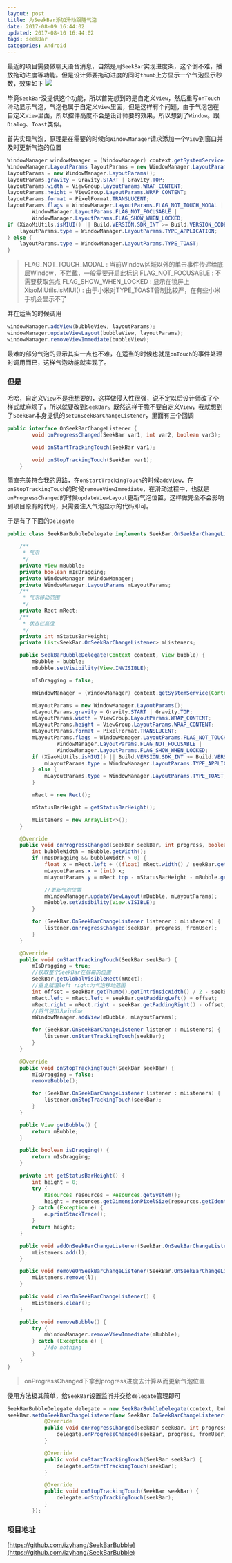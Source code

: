 ```yaml
---
layout: post
title: 为SeekBar添加滑动跟随气泡
date: 2017-08-09 16:44:02
updated: 2017-08-10 16:44:02
tags: seekBar
categories: Android
---
```


最近的项目需要做聊天语音消息，自然是用`SeekBar`实现进度条，这个倒不难，播放拖动进度等功能。但是设计师要拖动进度的同时`thumb`上方显示一个气泡显示秒数，效果如下
![](http://images.zyhang.com/17-8-9/68316050.jpg)

毕竟`SeekBar`没提供这个功能，所以首先想到的是自定义`View`，然后重写`onTouch`滑动显示气泡，气泡也属于自定义`View`里面，但是这样有个问题，由于气泡包在自定义`View`里面，所以控件高度不会是设计师要的效果，所以想到了`Window`。跟`Dialog`、`Toast`类似。

<!-- More -->

首先实现气泡，原理是在需要的时候向`WindowManager`请求添加一个`View`到窗口并及时更新气泡的位置
``` java
WindowManager windowManager = (WindowManager) context.getSystemService(Context.WINDOW_SERVICE);
WindowManager.LayoutParams layoutParams = new WindowManager.LayoutParams();
layoutParams = new WindowManager.LayoutParams();
layoutParams.gravity = Gravity.START | Gravity.TOP;
layoutParams.width = ViewGroup.LayoutParams.WRAP_CONTENT;
layoutParams.height = ViewGroup.LayoutParams.WRAP_CONTENT;
layoutParams.format = PixelFormat.TRANSLUCENT;
layoutParams.flags = WindowManager.LayoutParams.FLAG_NOT_TOUCH_MODAL |
        WindowManager.LayoutParams.FLAG_NOT_FOCUSABLE |
        WindowManager.LayoutParams.FLAG_SHOW_WHEN_LOCKED;
if (XiaoMiUtils.isMIUI() || Build.VERSION.SDK_INT >= Build.VERSION_CODES.N_MR1){
    layoutParams.type = WindowManager.LayoutParams.TYPE_APPLICATION;
} else {
    layoutParams.type = WindowManager.LayoutParams.TYPE_TOAST;
}
```

>FLAG_NOT_TOUCH_MODAL : 当前Window区域以外的单击事件传递给底层Window，不拦截，一般需要开启此标记
>FLAG_NOT_FOCUSABLE : 不需要获取焦点
>FLAG_SHOW_WHEN_LOCKED : 显示在锁屏上
>XiaoMiUtils.isMIUI() : 由于小米对TYPE_TOAST管制比较严，在有些小米手机会显示不了

并在适当的时候调用
``` java
windowManager.addView(bubbleView, layoutParams);
windowManager.updateViewLayout(bubbleView, layoutParams);
windowManager.removeViewImmediate(bubbleView);
```

最难的部分气泡的显示其实一点也不难，在适当的时候也就是`onTouch`的事件处理时调用而已，这样气泡功能就实现了。

### 但是

哈哈，自定义`View`不是我想要的，这样做侵入性很强，说不定以后设计师改了个样式就麻烦了，所以就要改到`SeekBar`。既然这样干脆不要自定义`View`，我就想到了`SeekBar`本身提供的`setOnSeekBarChangeListener`，里面有三个回调
``` java
public interface OnSeekBarChangeListener {
        void onProgressChanged(SeekBar var1, int var2, boolean var3);

        void onStartTrackingTouch(SeekBar var1);

        void onStopTrackingTouch(SeekBar var1);
    }
```
简直完美符合我的思路，在`onStartTrackingTouch`的时候`addView`，在`onStopTrackingTouch`的时候`removeViewImmediate`，在滑动过程中，也就是`onProgressChanged`的时候`updateViewLayout`更新气泡位置，这样做完全不会影响到项目原有的代码，只需要注入气泡显示的代码即可。

于是有了下面的`Delegate`
``` java
public class SeekBarBubbleDelegate implements SeekBar.OnSeekBarChangeListener {

    /**
     * 气泡
     */
    private View mBubble;
    private boolean mIsDragging;
    private WindowManager mWindowManager;
    private WindowManager.LayoutParams mLayoutParams;
    /**
     * 气泡移动范围
     */
    private Rect mRect;
    /**
     * 状态栏高度
     */
    private int mStatusBarHeight;
    private List<SeekBar.OnSeekBarChangeListener> mListeners;

    public SeekBarBubbleDelegate(Context context, View bubble) {
        mBubble = bubble;
        mBubble.setVisibility(View.INVISIBLE);

        mIsDragging = false;

        mWindowManager = (WindowManager) context.getSystemService(Context.WINDOW_SERVICE);

        mLayoutParams = new WindowManager.LayoutParams();
        mLayoutParams.gravity = Gravity.START | Gravity.TOP;
        mLayoutParams.width = ViewGroup.LayoutParams.WRAP_CONTENT;
        mLayoutParams.height = ViewGroup.LayoutParams.WRAP_CONTENT;
        mLayoutParams.format = PixelFormat.TRANSLUCENT;
        mLayoutParams.flags = WindowManager.LayoutParams.FLAG_NOT_TOUCH_MODAL |
                WindowManager.LayoutParams.FLAG_NOT_FOCUSABLE |
                WindowManager.LayoutParams.FLAG_SHOW_WHEN_LOCKED;
        if (XiaoMiUtils.isMIUI() || Build.VERSION.SDK_INT >= Build.VERSION_CODES.N_MR1) {
            mLayoutParams.type = WindowManager.LayoutParams.TYPE_APPLICATION;
        } else {
            mLayoutParams.type = WindowManager.LayoutParams.TYPE_TOAST;
        }

        mRect = new Rect();

        mStatusBarHeight = getStatusBarHeight();

        mListeners = new ArrayList<>();
    }

    @Override
    public void onProgressChanged(SeekBar seekBar, int progress, boolean fromUser) {
        int bubbleWidth = mBubble.getWidth();
        if (mIsDragging && bubbleWidth > 0) {
            float x = mRect.left + ((float) mRect.width() / seekBar.getMax() * progress) - (bubbleWidth / 2);
            mLayoutParams.x = (int) x;
            mLayoutParams.y = mRect.top - mStatusBarHeight - mBubble.getHeight();

            //更新气泡位置
            mWindowManager.updateViewLayout(mBubble, mLayoutParams);
            mBubble.setVisibility(View.VISIBLE);
        }

        for (SeekBar.OnSeekBarChangeListener listener : mListeners) {
            listener.onProgressChanged(seekBar, progress, fromUser);
        }
    }

    @Override
    public void onStartTrackingTouch(SeekBar seekBar) {
        mIsDragging = true;
        //获取整个SeekBar在屏幕的位置
        seekBar.getGlobalVisibleRect(mRect);
        //重复赋值left right为气泡移动范围
        int offset = seekBar.getThumb().getIntrinsicWidth() / 2 - seekBar.getThumbOffset();
        mRect.left = mRect.left + seekBar.getPaddingLeft() + offset;
        mRect.right = mRect.right - seekBar.getPaddingRight() - offset;
        //将气泡加入window
        mWindowManager.addView(mBubble, mLayoutParams);

        for (SeekBar.OnSeekBarChangeListener listener : mListeners) {
            listener.onStartTrackingTouch(seekBar);
        }
    }

    @Override
    public void onStopTrackingTouch(SeekBar seekBar) {
        mIsDragging = false;
        removeBubble();

        for (SeekBar.OnSeekBarChangeListener listener : mListeners) {
            listener.onStopTrackingTouch(seekBar);
        }
    }

    public View getBubble() {
        return mBubble;
    }

    public boolean isDragging() {
        return mIsDragging;
    }

    private int getStatusBarHeight() {
        int height = 0;
        try {
            Resources resources = Resources.getSystem();
            height = resources.getDimensionPixelSize(resources.getIdentifier("status_bar_height", "dimen", "android"));
        } catch (Exception e) {
            e.printStackTrace();
        }
        return height;
    }

    public void addOnSeekBarChangeListener(SeekBar.OnSeekBarChangeListener l) {
        mListeners.add(l);
    }

    public void removeOnSeekBarChangeListener(SeekBar.OnSeekBarChangeListener l) {
        mListeners.remove(l);
    }

    public void clearOnSeekBarChangeListener() {
        mListeners.clear();
    }

    public void removeBubble() {
        try {
            mWindowManager.removeViewImmediate(mBubble);
        } catch (Exception e) {
            //do nothing
        }
    }
}
```

>onProgressChanged下拿到progress进度去计算从而更新气泡位置

使用方法极其简单，给`SeekBar`设置监听并交给`delegate`管理即可
``` java
SeekBarBubbleDelegate delegate = new SeekBarBubbleDelegate(context, bubbleView);
seekBar.setOnSeekBarChangeListener(new SeekBar.OnSeekBarChangeListener() {
            @Override
            public void onProgressChanged(SeekBar seekBar, int progress, boolean fromUser) {
                delegate.onProgressChanged(seekBar, progress, fromUser);
            }

            @Override
            public void onStartTrackingTouch(SeekBar seekBar) {
                delegate.onStartTrackingTouch(seekBar);
            }

            @Override
            public void onStopTrackingTouch(SeekBar seekBar) {
                delegate.onStopTrackingTouch(seekBar);
            }
        });
```

### 项目地址
[https://github.com/izyhang/SeekBarBubble](https://github.com/izyhang/SeekBarBubble)
